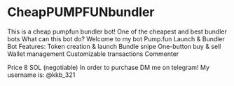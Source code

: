 # CheapPUMPFUNbundler
This is a cheap pumpfun bundler bot! One of the cheapest and best bundler bots
What can this bot do?
Welcome to my bot
Pump.fun Launch & Bundler Bot
Features:
Token creation & launch
Bundle snipe
One-button buy & sell
Wallet management
Customizable transactions
Commenter

Price 8 SOL (negotiable)
In order to purchase DM me on telegram! My username is: @kkb_321
